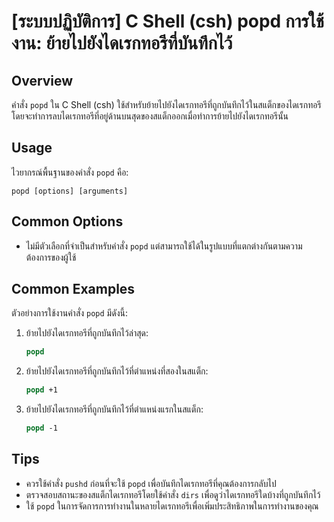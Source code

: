 # [ระบบปฏิบัติการ] C Shell (csh) popd การใช้งาน: ย้ายไปยังไดเรกทอรีที่บันทึกไว้

## Overview
คำสั่ง `popd` ใน C Shell (csh) ใช้สำหรับย้ายไปยังไดเรกทอรีที่ถูกบันทึกไว้ในสแต็กของไดเรกทอรี โดยจะทำการลบไดเรกทอรีที่อยู่ด้านบนสุดของสแต็กออกเมื่อทำการย้ายไปยังไดเรกทอรีนั้น

## Usage
ไวยากรณ์พื้นฐานของคำสั่ง `popd` คือ:

```
popd [options] [arguments]
```

## Common Options
- ไม่มีตัวเลือกที่จำเป็นสำหรับคำสั่ง `popd` แต่สามารถใช้ได้ในรูปแบบที่แตกต่างกันตามความต้องการของผู้ใช้

## Common Examples
ตัวอย่างการใช้งานคำสั่ง `popd` มีดังนี้:

1. ย้ายไปยังไดเรกทอรีที่ถูกบันทึกไว้ล่าสุด:
   ```csh
   popd
   ```

2. ย้ายไปยังไดเรกทอรีที่ถูกบันทึกไว้ที่ตำแหน่งที่สองในสแต็ก:
   ```csh
   popd +1
   ```

3. ย้ายไปยังไดเรกทอรีที่ถูกบันทึกไว้ที่ตำแหน่งแรกในสแต็ก:
   ```csh
   popd -1
   ```

## Tips
- ควรใช้คำสั่ง `pushd` ก่อนที่จะใช้ `popd` เพื่อบันทึกไดเรกทอรีที่คุณต้องการกลับไป
- ตรวจสอบสถานะของสแต็กไดเรกทอรีโดยใช้คำสั่ง `dirs` เพื่อดูว่าไดเรกทอรีใดบ้างที่ถูกบันทึกไว้
- ใช้ `popd` ในการจัดการการทำงานในหลายไดเรกทอรีเพื่อเพิ่มประสิทธิภาพในการทำงานของคุณ